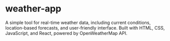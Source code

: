 # weather-app
A simple tool for real-time weather data, including current conditions, location-based forecasts, and user-friendly interface. Built with HTML, CSS, JavaScript, and React, powered by OpenWeatherMap API.
